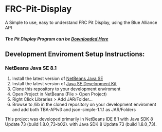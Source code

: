 # FRC-Pit-Display
A Simple to use, easy to understand FRC Pit Display, using the Blue Alliance API
##### The Pit Display Program can be [Downloaded Here](https://github.com/SPZProductions/FRC-Pit-Display/releases)

## Development Enviroment Setup Instructions:
### NetBeans Java SE 8.1
1. Install the latest version of [NetBeans Java SE](https://netbeans.org/downloads/)
1. Install the latest version of [Java SE Development Kit](http://www.oracle.com/technetwork/java/javase/downloads/jdk8-downloads-2133151.html)
1. Clone this repository to your development enviroment
1. Open Project in NetBeans (File > Open Project)
1. Right Click Libraries > Add JAR/Folder...
1. Browse to /lib in the cloned repository on your development enviroment and add both TBA-APIv3 and json-simple-1.1.1 as JAR/Folders

This project was developed primarily in NetBeans IDE 8.1 with Java SDK 8 Update
73 (build 1.8.0_73-b02).
with Java SDK 8 Update 73 (build 1.8.0_73). <br>

